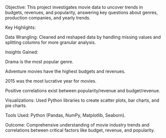 Objective: This project investigates movie data to uncover trends in budgets, revenues, and popularity, answering key questions about genres, production companies, and yearly trends.

Key Highlights:

Data Wrangling: Cleaned and reshaped data by handling missing values and splitting columns for more granular analysis.

Insights Gained:

Drama is the most popular genre.

Adventure movies have the highest budgets and revenues.

2015 was the most lucrative year for movies.

Positive correlations exist between popularity/revenue and budget/revenue.

Visualizations: Used Python libraries to create scatter plots, bar charts, and pie charts.

Tools Used: Python (Pandas, NumPy, Matplotlib, Seaborn).

Outcome: Comprehensive understanding of movie industry trends and correlations between critical factors like budget, revenue, and popularity.
